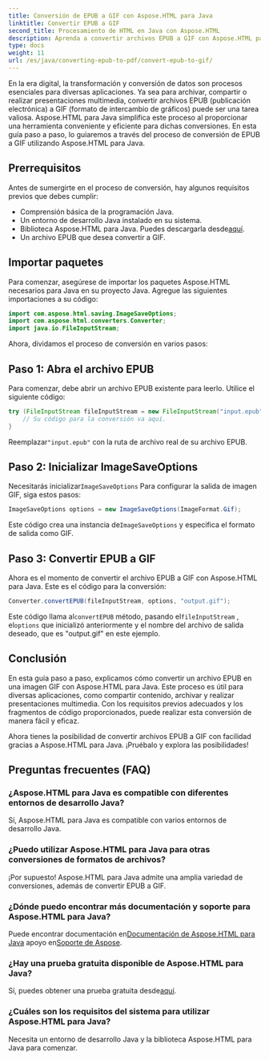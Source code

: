 ```yaml
---
title: Conversión de EPUB a GIF con Aspose.HTML para Java
linktitle: Convertir EPUB a GIF
second_title: Procesamiento de HTML en Java con Aspose.HTML
description: Aprenda a convertir archivos EPUB a GIF con Aspose.HTML para Java. Un proceso de conversión sencillo y eficaz para todas sus necesidades multimedia.
type: docs
weight: 11
url: /es/java/converting-epub-to-pdf/convert-epub-to-gif/
---
```


En la era digital, la transformación y conversión de datos son procesos esenciales para diversas aplicaciones. Ya sea para archivar, compartir o realizar presentaciones multimedia, convertir archivos EPUB (publicación electrónica) a GIF (formato de intercambio de gráficos) puede ser una tarea valiosa. Aspose.HTML para Java simplifica este proceso al proporcionar una herramienta conveniente y eficiente para dichas conversiones. En esta guía paso a paso, lo guiaremos a través del proceso de conversión de EPUB a GIF utilizando Aspose.HTML para Java.

## Prerrequisitos

Antes de sumergirte en el proceso de conversión, hay algunos requisitos previos que debes cumplir:

- Comprensión básica de la programación Java.
- Un entorno de desarrollo Java instalado en su sistema.
-  Biblioteca Aspose.HTML para Java. Puedes descargarla desde[aquí](https://releases.aspose.com/html/java/).
- Un archivo EPUB que desea convertir a GIF.

## Importar paquetes

Para comenzar, asegúrese de importar los paquetes Aspose.HTML necesarios para Java en su proyecto Java. Agregue las siguientes importaciones a su código:

```java
import com.aspose.html.saving.ImageSaveOptions;
import com.aspose.html.converters.Converter;
import java.io.FileInputStream;
```

Ahora, dividamos el proceso de conversión en varios pasos:

## Paso 1: Abra el archivo EPUB

Para comenzar, debe abrir un archivo EPUB existente para leerlo. Utilice el siguiente código:

```java
try (FileInputStream fileInputStream = new FileInputStream("input.epub")) {
    // Su código para la conversión va aquí.
}
```

 Reemplazar`"input.epub"` con la ruta de archivo real de su archivo EPUB.

## Paso 2: Inicializar ImageSaveOptions

 Necesitarás inicializar`ImageSaveOptions` Para configurar la salida de imagen GIF, siga estos pasos:

```java
ImageSaveOptions options = new ImageSaveOptions(ImageFormat.Gif);
```

 Este código crea una instancia de`ImageSaveOptions` y especifica el formato de salida como GIF.

## Paso 3: Convertir EPUB a GIF

Ahora es el momento de convertir el archivo EPUB a GIF con Aspose.HTML para Java. Este es el código para la conversión:

```java
Converter.convertEPUB(fileInputStream, options, "output.gif");
```

 Este código llama al`convertEPUB` método, pasando el`fileInputStream` , el`options` que inicializó anteriormente y el nombre del archivo de salida deseado, que es "output.gif" en este ejemplo. 

## Conclusión

En esta guía paso a paso, explicamos cómo convertir un archivo EPUB en una imagen GIF con Aspose.HTML para Java. Este proceso es útil para diversas aplicaciones, como compartir contenido, archivar y realizar presentaciones multimedia. Con los requisitos previos adecuados y los fragmentos de código proporcionados, puede realizar esta conversión de manera fácil y eficaz.

Ahora tienes la posibilidad de convertir archivos EPUB a GIF con facilidad gracias a Aspose.HTML para Java. ¡Pruébalo y explora las posibilidades!

## Preguntas frecuentes (FAQ)

### ¿Aspose.HTML para Java es compatible con diferentes entornos de desarrollo Java?
Sí, Aspose.HTML para Java es compatible con varios entornos de desarrollo Java.

### ¿Puedo utilizar Aspose.HTML para Java para otras conversiones de formatos de archivos?
¡Por supuesto! Aspose.HTML para Java admite una amplia variedad de conversiones, además de convertir EPUB a GIF.

### ¿Dónde puedo encontrar más documentación y soporte para Aspose.HTML para Java?
 Puede encontrar documentación en[Documentación de Aspose.HTML para Java](https://reference.aspose.com/html/java/) apoyo en[Soporte de Aspose](https://forum.aspose.com/).

### ¿Hay una prueba gratuita disponible de Aspose.HTML para Java?
 Sí, puedes obtener una prueba gratuita desde[aquí](https://releases.aspose.com/).

### ¿Cuáles son los requisitos del sistema para utilizar Aspose.HTML para Java?
Necesita un entorno de desarrollo Java y la biblioteca Aspose.HTML para Java para comenzar.